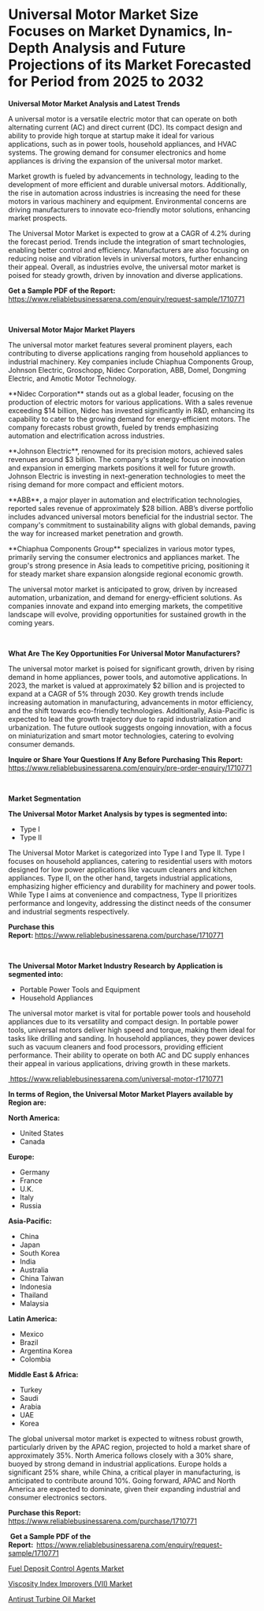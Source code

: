 <p><h1>Universal Motor Market Size Focuses on Market Dynamics, In-Depth Analysis and Future Projections of its Market Forecasted for Period from 2025 to 2032</h1></p><p><strong>Universal Motor Market Analysis and Latest Trends</strong></p>
<p><p>A universal motor is a versatile electric motor that can operate on both alternating current (AC) and direct current (DC). Its compact design and ability to provide high torque at startup make it ideal for various applications, such as in power tools, household appliances, and HVAC systems. The growing demand for consumer electronics and home appliances is driving the expansion of the universal motor market.</p><p>Market growth is fueled by advancements in technology, leading to the development of more efficient and durable universal motors. Additionally, the rise in automation across industries is increasing the need for these motors in various machinery and equipment. Environmental concerns are driving manufacturers to innovate eco-friendly motor solutions, enhancing market prospects.</p><p>The Universal Motor Market is expected to grow at a CAGR of 4.2% during the forecast period. Trends include the integration of smart technologies, enabling better control and efficiency. Manufacturers are also focusing on reducing noise and vibration levels in universal motors, further enhancing their appeal. Overall, as industries evolve, the universal motor market is poised for steady growth, driven by innovation and diverse applications.</p></p>
<p><strong>Get a Sample PDF of the Report:&nbsp;</strong> <a href="https://www.reliablebusinessarena.com/enquiry/request-sample/1710771?utm_campaign=2137&utm_medium=2&utm_source=Github&utm_content=ia&utm_term=27032025&utm_id=universal-motor">https://www.reliablebusinessarena.com/enquiry/request-sample/1710771</a></p>
<p>&nbsp;</p>
<p><strong>Universal Motor Major Market Players</strong></p>
<p><p>The universal motor market features several prominent players, each contributing to diverse applications ranging from household appliances to industrial machinery. Key companies include Chiaphua Components Group, Johnson Electric, Groschopp, Nidec Corporation, ABB, Domel, Dongming Electric, and Amotic Motor Technology.</p><p>**Nidec Corporation** stands out as a global leader, focusing on the production of electric motors for various applications. With a sales revenue exceeding $14 billion, Nidec has invested significantly in R&D, enhancing its capability to cater to the growing demand for energy-efficient motors. The company forecasts robust growth, fueled by trends emphasizing automation and electrification across industries.</p><p>**Johnson Electric**, renowned for its precision motors, achieved sales revenues around $3 billion. The company's strategic focus on innovation and expansion in emerging markets positions it well for future growth. Johnson Electric is investing in next-generation technologies to meet the rising demand for more compact and efficient motors.</p><p>**ABB**, a major player in automation and electrification technologies, reported sales revenue of approximately $28 billion. ABB’s diverse portfolio includes advanced universal motors beneficial for the industrial sector. The company's commitment to sustainability aligns with global demands, paving the way for increased market penetration and growth.</p><p>**Chiaphua Components Group** specializes in various motor types, primarily serving the consumer electronics and appliances market. The group's strong presence in Asia leads to competitive pricing, positioning it for steady market share expansion alongside regional economic growth.</p><p>The universal motor market is anticipated to grow, driven by increased automation, urbanization, and demand for energy-efficient solutions. As companies innovate and expand into emerging markets, the competitive landscape will evolve, providing opportunities for sustained growth in the coming years.</p></p>
<p>&nbsp;</p>
<p><strong>What Are The Key Opportunities For Universal Motor Manufacturers?</strong></p>
<p><p>The universal motor market is poised for significant growth, driven by rising demand in home appliances, power tools, and automotive applications. In 2023, the market is valued at approximately $2 billion and is projected to expand at a CAGR of 5% through 2030. Key growth trends include increasing automation in manufacturing, advancements in motor efficiency, and the shift towards eco-friendly technologies. Additionally, Asia-Pacific is expected to lead the growth trajectory due to rapid industrialization and urbanization. The future outlook suggests ongoing innovation, with a focus on miniaturization and smart motor technologies, catering to evolving consumer demands.</p></p>
<p><strong>Inquire or Share Your Questions If Any Before Purchasing This Report:</strong> <a href="https://www.reliablebusinessarena.com/enquiry/pre-order-enquiry/1710771?utm_campaign=2137&utm_medium=2&utm_source=Github&utm_content=ia&utm_term=27032025&utm_id=universal-motor">https://www.reliablebusinessarena.com/enquiry/pre-order-enquiry/1710771</a></p>
<p>&nbsp;</p>
<p><strong>Market Segmentation</strong></p>
<p><strong>The Universal Motor Market Analysis by types is segmented into:</strong></p>
<p><ul><li>Type I</li><li>Type II</li></ul></p>
<p><p>The Universal Motor Market is categorized into Type I and Type II. Type I focuses on household appliances, catering to residential users with motors designed for low power applications like vacuum cleaners and kitchen appliances. Type II, on the other hand, targets industrial applications, emphasizing higher efficiency and durability for machinery and power tools. While Type I aims at convenience and compactness, Type II prioritizes performance and longevity, addressing the distinct needs of the consumer and industrial segments respectively.</p></p>
<p><strong>Purchase this Report:&nbsp;</strong><a href="https://www.reliablebusinessarena.com/purchase/1710771?utm_campaign=2137&utm_medium=2&utm_source=Github&utm_content=ia&utm_term=27032025&utm_id=universal-motor">https://www.reliablebusinessarena.com/purchase/1710771</a></p>
<p>&nbsp;</p>
<p><strong>The Universal Motor Market Industry Research by Application is segmented into:</strong></p>
<p><ul><li>Portable Power Tools and Equipment</li><li>Household Appliances</li></ul></p>
<p><p>The universal motor market is vital for portable power tools and household appliances due to its versatility and compact design. In portable power tools, universal motors deliver high speed and torque, making them ideal for tasks like drilling and sanding. In household appliances, they power devices such as vacuum cleaners and food processors, providing efficient performance. Their ability to operate on both AC and DC supply enhances their appeal in various applications, driving growth in these markets.</p></p>
<p><a href="https://www.reliablebusinessarena.com/universal-motor-r1710771?utm_campaign=2137&utm_medium=2&utm_source=Github&utm_content=ia&utm_term=27032025&utm_id=universal-motor">&nbsp;https://www.reliablebusinessarena.com/universal-motor-r1710771</a></p>
<p><strong>In terms of Region, the Universal Motor Market Players available by Region are:</strong></p>
<p>
    <p> <strong> North America: </strong>
        <ul>
            <li>United States</li>
            <li>Canada</li>
        </ul>
        </p> 
    <p> <strong> Europe: </strong>
        <ul>
            <li>Germany</li>
            <li>France</li>
            <li>U.K.</li>
            <li>Italy</li>
            <li>Russia</li>
        </ul>
        </p> 
    <p> <strong> Asia-Pacific: </strong>
        <ul>
            <li>China</li>
            <li>Japan</li>
            <li>South Korea</li>
            <li>India</li>
            <li>Australia</li>
            <li>China Taiwan</li>
            <li>Indonesia</li>
            <li>Thailand</li>
            <li>Malaysia</li>
        </ul>
        </p> 
    <p> <strong> Latin America: </strong>
        <ul>
            <li>Mexico</li>
            <li>Brazil</li>
            <li>Argentina Korea</li>
            <li>Colombia</li>
        </ul>
        </p> 
    <p> <strong> Middle East & Africa: </strong>
        <ul>
            <li>Turkey</li>
            <li>Saudi</li>
            <li>Arabia</li>
            <li>UAE</li>
            <li>Korea</li>
        </ul>
    </p>
    </p>
<p><p>The global universal motor market is expected to witness robust growth, particularly driven by the APAC region, projected to hold a market share of approximately 35%. North America follows closely with a 30% share, buoyed by strong demand in industrial applications. Europe holds a significant 25% share, while China, a critical player in manufacturing, is anticipated to contribute around 10%. Going forward, APAC and North America are expected to dominate, given their expanding industrial and consumer electronics sectors.</p></p>
<p><strong>Purchase this Report: </strong><a href="https://www.reliablebusinessarena.com/purchase/1710771?utm_campaign=2137&utm_medium=2&utm_source=Github&utm_content=ia&utm_term=27032025&utm_id=universal-motor">https://www.reliablebusinessarena.com/purchase/1710771</a></p>
<p>&nbsp;<strong>Get a Sample PDF of the Report:&nbsp;&nbsp;</strong><a href="https://www.reliablebusinessarena.com/enquiry/request-sample/1710771?utm_campaign=2137&utm_medium=2&utm_source=Github&utm_content=ia&utm_term=27032025&utm_id=universal-motor">https://www.reliablebusinessarena.com/enquiry/request-sample/1710771</a></p>
<p><strong></strong></p>
<p><p><a href="https://github.com/aiamekar/Market-Research-Report-List-1/blob/main/fuel-deposit-control-agents-market.md?utm_campaign=2137&utm_medium=2&utm_source=Github&utm_content=ia&utm_term=27032025&utm_id=universal-motor">Fuel Deposit Control Agents Market</a></p><p><a href="https://github.com/nwokechock6s/Market-Research-Report-List-1/blob/main/viscosity-index-improvers-vii-market.md?utm_campaign=2137&utm_medium=2&utm_source=Github&utm_content=ia&utm_term=27032025&utm_id=universal-motor">Viscosity Index Improvers (VII) Market</a></p><p><a href="https://github.com/boudykodumi/Market-Research-Report-List-1/blob/main/antirust-turbine-oil-market.md?utm_campaign=2137&utm_medium=2&utm_source=Github&utm_content=ia&utm_term=27032025&utm_id=universal-motor">Antirust Turbine Oil Market</a></p></p>